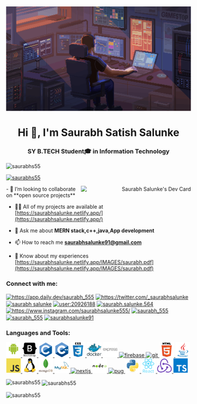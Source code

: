 ![logo](https://github.com/SaurabhS55/SaurabhS55/blob/main/logo.gif)
<h1 align="center">Hi 👋, I'm Saurabh Satish Salunke</h1>
<h3 align="center">SY B.TECH Student🎓 in Information Technology</h3>

<p align="left"> <img src="https://komarev.com/ghpvc/?username=saurabhs55&label=Profile%20views&color=0e75b6&style=flat" alt="saurabhs55" /> </p>

<p align="left"> <a href="https://github.com/ryo-ma/github-profile-trophy"><img src="https://github-profile-trophy.vercel.app/?username=saurabhs55" alt="saurabhs55" /></a> </p>
<a align="right" href="https://app.daily.dev/saurabh_555"><img src="https://api.daily.dev/devcards/cd4f9e8d0ff74c64afc243facec2dc96.png?r=2i5" width="300" alt="Saurabh Salunke's Dev Card" align="right"/></a>
- 👯 I’m looking to collaborate on **open source projects**

- 👨‍💻 All of my projects are available at [https://saurabhsalunke.netlify.app/](https://saurabhsalunke.netlify.app/)

- 💬 Ask me about **MERN stack,c++,java,App development**

- 📫 How to reach me **saurabhsalunke91@gmail.com**
- 📄 Know about my experiences [https://saurabhsalunke.netlify.app/IMAGES/saurabh.pdf](https://saurabhsalunke.netlify.app/IMAGES/saurabh.pdf)
  

<h3 align="left">Connect with me:</h3>
<p align="left">
<a href="https://dev.to/https://app.daily.dev/saurabh_555" target="blank"><img align="center" src="https://raw.githubusercontent.com/rahuldkjain/github-profile-readme-generator/master/src/images/icons/Social/devto.svg" alt="https://app.daily.dev/saurabh_555" height="30" width="40" /></a>
<a href="https://twitter.com/https://twitter.com/_saurabhsalunke" target="blank"><img align="center" src="https://raw.githubusercontent.com/rahuldkjain/github-profile-readme-generator/master/src/images/icons/Social/twitter.svg" alt="https://twitter.com/_saurabhsalunke" height="30" width="40" /></a>
<a href="https://linkedin.com/in/saurabh salunke" target="blank"><img align="center" src="https://raw.githubusercontent.com/rahuldkjain/github-profile-readme-generator/master/src/images/icons/Social/linked-in-alt.svg" alt="saurabh salunke" height="30" width="40" /></a>
<a href="https://stackoverflow.com/users/user:20926188" target="blank"><img align="center" src="https://raw.githubusercontent.com/rahuldkjain/github-profile-readme-generator/master/src/images/icons/Social/stack-overflow.svg" alt="user:20926188" height="30" width="40" /></a>
<a href="https://fb.com/saurabh.salunke.564" target="blank"><img align="center" src="https://raw.githubusercontent.com/rahuldkjain/github-profile-readme-generator/master/src/images/icons/Social/facebook.svg" alt="saurabh.salunke.564" height="30" width="40" /></a>
<a href="https://instagram.com/https://www.instagram.com/saurabhsalunke555/" target="blank"><img align="center" src="https://raw.githubusercontent.com/rahuldkjain/github-profile-readme-generator/master/src/images/icons/Social/instagram.svg" alt="https://www.instagram.com/saurabhsalunke555/" height="30" width="40" /></a>
<a href="https://www.hackerrank.com/saurabh_555" target="blank"><img align="center" src="https://raw.githubusercontent.com/rahuldkjain/github-profile-readme-generator/master/src/images/icons/Social/hackerrank.svg" alt="saurabh_555" height="30" width="40" /></a>
<a href="https://www.leetcode.com/saurabh_555" target="blank"><img align="center" src="https://raw.githubusercontent.com/rahuldkjain/github-profile-readme-generator/master/src/images/icons/Social/leet-code.svg" alt="saurabh_555" height="30" width="40" /></a>
<a href="https://auth.geeksforgeeks.org/user/saurabhsalunke91" target="blank"><img align="center" src="https://raw.githubusercontent.com/rahuldkjain/github-profile-readme-generator/master/src/images/icons/Social/geeks-for-geeks.svg" alt="saurabhsalunke91" height="30" width="40" /></a>
</p>

<h3 align="left">Languages and Tools:</h3>
<p align="left"> <a href="https://developer.android.com" target="_blank" rel="noreferrer"> <img src="https://raw.githubusercontent.com/devicons/devicon/master/icons/android/android-original-wordmark.svg" alt="android" width="40" height="40"/> </a> <a href="https://getbootstrap.com" target="_blank" rel="noreferrer"> <img src="https://raw.githubusercontent.com/devicons/devicon/master/icons/bootstrap/bootstrap-plain-wordmark.svg" alt="bootstrap" width="40" height="40"/> </a> <a href="https://www.cprogramming.com/" target="_blank" rel="noreferrer"> <img src="https://raw.githubusercontent.com/devicons/devicon/master/icons/c/c-original.svg" alt="c" width="40" height="40"/> </a> <a href="https://www.w3schools.com/cpp/" target="_blank" rel="noreferrer"> <img src="https://raw.githubusercontent.com/devicons/devicon/master/icons/cplusplus/cplusplus-original.svg" alt="cplusplus" width="40" height="40"/> </a> <a href="https://www.w3schools.com/css/" target="_blank" rel="noreferrer"> <img src="https://raw.githubusercontent.com/devicons/devicon/master/icons/css3/css3-original-wordmark.svg" alt="css3" width="40" height="40"/> </a> <a href="https://www.docker.com/" target="_blank" rel="noreferrer"> <img src="https://raw.githubusercontent.com/devicons/devicon/master/icons/docker/docker-original-wordmark.svg" alt="docker" width="40" height="40"/> </a> <a href="https://expressjs.com" target="_blank" rel="noreferrer"> <img src="https://raw.githubusercontent.com/devicons/devicon/master/icons/express/express-original-wordmark.svg" alt="express" width="40" height="40"/> </a> <a href="https://firebase.google.com/" target="_blank" rel="noreferrer"> <img src="https://www.vectorlogo.zone/logos/firebase/firebase-icon.svg" alt="firebase" width="40" height="40"/> </a> <a href="https://git-scm.com/" target="_blank" rel="noreferrer"> <img src="https://www.vectorlogo.zone/logos/git-scm/git-scm-icon.svg" alt="git" width="40" height="40"/> </a> <a href="https://www.w3.org/html/" target="_blank" rel="noreferrer"> <img src="https://raw.githubusercontent.com/devicons/devicon/master/icons/html5/html5-original-wordmark.svg" alt="html5" width="40" height="40"/> </a> <a href="https://www.java.com" target="_blank" rel="noreferrer"> <img src="https://raw.githubusercontent.com/devicons/devicon/master/icons/java/java-original.svg" alt="java" width="40" height="40"/> </a> <a href="https://developer.mozilla.org/en-US/docs/Web/JavaScript" target="_blank" rel="noreferrer"> <img src="https://raw.githubusercontent.com/devicons/devicon/master/icons/javascript/javascript-original.svg" alt="javascript" width="40" height="40"/> </a> <a href="https://www.linux.org/" target="_blank" rel="noreferrer"> <img src="https://raw.githubusercontent.com/devicons/devicon/master/icons/linux/linux-original.svg" alt="linux" width="40" height="40"/> </a> <a href="https://www.mongodb.com/" target="_blank" rel="noreferrer"> <img src="https://raw.githubusercontent.com/devicons/devicon/master/icons/mongodb/mongodb-original-wordmark.svg" alt="mongodb" width="40" height="40"/> </a> <a href="https://www.mysql.com/" target="_blank" rel="noreferrer"> <img src="https://raw.githubusercontent.com/devicons/devicon/master/icons/mysql/mysql-original-wordmark.svg" alt="mysql" width="40" height="40"/> </a> <a href="https://nextjs.org/" target="_blank" rel="noreferrer"> <img src="https://cdn.worldvectorlogo.com/logos/nextjs-2.svg" alt="nextjs" width="40" height="40"/> </a> <a href="https://nodejs.org" target="_blank" rel="noreferrer"> <img src="https://raw.githubusercontent.com/devicons/devicon/master/icons/nodejs/nodejs-original-wordmark.svg" alt="nodejs" width="40" height="40"/> </a> <a href="https://pugjs.org" target="_blank" rel="noreferrer"> <img src="https://cdn.worldvectorlogo.com/logos/pug.svg" alt="pug" width="40" height="40"/> </a> <a href="https://www.python.org" target="_blank" rel="noreferrer"> <img src="https://raw.githubusercontent.com/devicons/devicon/master/icons/python/python-original.svg" alt="python" width="40" height="40"/> </a> <a href="https://reactjs.org/" target="_blank" rel="noreferrer"> <img src="https://raw.githubusercontent.com/devicons/devicon/master/icons/react/react-original-wordmark.svg" alt="react" width="40" height="40"/> </a> <a href="https://redux.js.org" target="_blank" rel="noreferrer"> <img src="https://raw.githubusercontent.com/devicons/devicon/master/icons/redux/redux-original.svg" alt="redux" width="40" height="40"/> </a> <a href="https://www.typescriptlang.org/" target="_blank" rel="noreferrer"> <img src="https://raw.githubusercontent.com/devicons/devicon/master/icons/typescript/typescript-original.svg" alt="typescript" width="40" height="40"/> </a> </p>

<p><img align="left" src="https://github-readme-stats.vercel.app/api/top-langs?username=saurabhs55&show_icons=true&locale=en&layout=compact" alt="saurabhs55" /></p>

<p>&nbsp;<img align="center" src="https://github-readme-stats.vercel.app/api?username=saurabhs55&show_icons=true&locale=en" alt="saurabhs55" /></p>

<p><img align="center" src="https://github-readme-streak-stats.herokuapp.com/?user=saurabhs55&" alt="saurabhs55" /></p>
